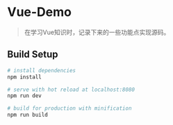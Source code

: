 # Vue-Demo

> 在学习Vue知识时，记录下来的一些功能点实现源码。

## Build Setup

``` bash
# install dependencies
npm install

# serve with hot reload at localhost:8080
npm run dev

# build for production with minification
npm run build
```
